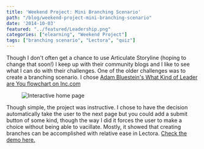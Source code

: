 ```yaml
---
title: 'Weekend Project: Mini Branching Scenario'
path: "/blog/weekend-project-mini-branching-scenario"
date: '2014-10-03'
featured: "../featured/Leadership.png"
categories: ["elearning", "Weekend Project"]
tags: ["branching scenario", "Lectora", "quiz"]
---
```


Though I don't often get a chance to use Articulate Storyline (hoping to change that soon!) I keep up with their community blogs and I like to see what I can do with their challenges. One of the older challenges was to create a branching scenario. I chose [Adam Bluestein's What Kind of Leader are You flowchart on Inc.com](http://www.inc.com/magazine/201310/adam-bluestein/what-kind-of-leader-are-you.html "What Kind of Leader are You?")

<figure>
  <img
    sizes="(max-width: 810px) 100vw, 810px"
    srcset="http://res.cloudinary.com/dhdaswa6t/image/upload/f_auto,q_60,w_203/v1530396697/blog/Leadership.png 203w,
            http://res.cloudinary.com/dhdaswa6t/image/upload/f_auto,q_60,w_405/v1530396697/blog/Leadership.png 405w,
            http://res.cloudinary.com/dhdaswa6t/image/upload/f_auto,q_60,w_810/v1530396697/blog/Leadership.png 810w,
            http://res.cloudinary.com/dhdaswa6t/image/upload/f_auto,q_60,w_1215/v1530396697/blog/Leadership.png 1215w"
    src="http://res.cloudinary.com/dhdaswa6t/image/upload/f_auto,q_60,w_810/v1530396697/blog/Leadership.png"
    alt="Interactive home page" />
</figure>

Though simple, the project was instructive. I chose to have the decision automatically take the user to the next page but you could add a submit button of some kind, though the way I did it forces the user to make a choice without being able to vacillate. Mostly, it showed that creating branches can be accomplished with relative ease in Lectora. [Check the demo here.](http://knanthony.com/showcase/leadership/index.html "What Kind of Leader are You? (Interactive)")
